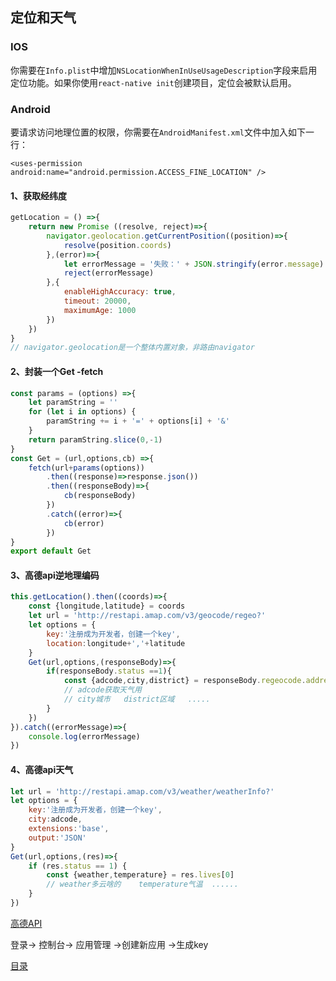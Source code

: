 ## 定位和天气

### IOS
你需要在`Info.plist`中增加`NSLocationWhenInUseUsageDescription`字段来启用定位功能。如果你使用`react-native init`创建项目，定位会被默认启用。
### Android
要请求访问地理位置的权限，你需要在`AndroidManifest.xml`文件中加入如下一行：
~~~
<uses-permission android:name="android.permission.ACCESS_FINE_LOCATION" />
~~~
#### 1、获取经纬度

```Javascript
getLocation = () =>{
    return new Promise ((resolve, reject)=>{
        navigator.geolocation.getCurrentPosition((position)=>{
            resolve(position.coords)
        },(error)=>{
            let errorMessage = '失败：' + JSON.stringify(error.message)
            reject(errorMessage)
        },{
            enableHighAccuracy: true,
            timeout: 20000,
            maximumAge: 1000
        })
    })
}
// navigator.geolocation是一个整体内置对象，非路由navigator
```

#### 2、封装一个Get -fetch

```Javascript
const params = (options) =>{
    let paramString = ''
    for (let i in options) {
        paramString += i + '=' + options[i] + '&'
    }
    return paramString.slice(0,-1)
}
const Get = (url,options,cb) =>{
    fetch(url+params(options))
        .then((response)=>response.json())
        .then((responseBody)=>{
            cb(responseBody)
        })
        .catch((error)=>{
            cb(error)
        })
}
export default Get
```

#### 3、高德api逆地理编码

```Javascript
this.getLocation().then((coords)=>{
    const {longitude,latitude} = coords
    let url = 'http://restapi.amap.com/v3/geocode/regeo?'
    let options = {
        key:'注册成为开发者，创建一个key',
        location:longitude+','+latitude
    }
    Get(url,options,(responseBody)=>{
        if(responseBody.status ==1){
            const {adcode,city,district} = responseBody.regeocode.addressComponent
            // adcode获取天气用
            // city城市   district区域   .....
        }
    })
}).catch((errorMessage)=>{
    console.log(errorMessage)
})
```

#### 4、高德api天气

```Javascript
let url = 'http://restapi.amap.com/v3/weather/weatherInfo?'
let options = {
    key:'注册成为开发者，创建一个key',
    city:adcode,
    extensions:'base',
    output:'JSON'
}
Get(url,options,(res)=>{
    if (res.status == 1) {
        const {weather,temperature} = res.lives[0]
        // weather多云啥的    temperature气温  ......
    }
})
```

[高德API](http://lbs.amap.com/)

登录-> 控制台-> 应用管理 ->创建新应用 ->生成key

[目录](https://github.com/beverle-y/note)